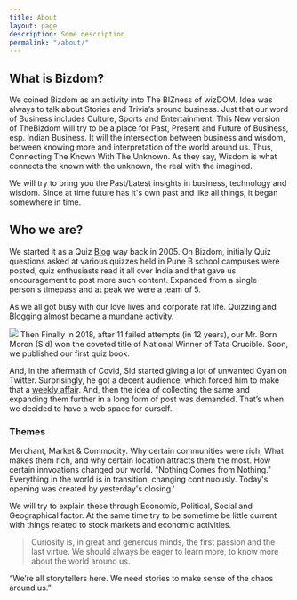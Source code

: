 ```yaml
---
title: About
layout: page
description: Some description.
permalink: "/about/"
---
```


## What is Bizdom?
We coined Bizdom as an activity into The BIZness of wizDOM. Idea was always to talk about Stories and Trivia’s around business. Just that our word of Business includes Culture, Sports and Entertainment. 
This New version of TheBizdom will try to be a place for Past, Present and Future of Business, esp. Indian Business.
It will the intersection between business and wisdom, between knowing more and interpretation of the world around us. Thus, Connecting The Known With The Unknown. As they say, Wisdom is what connects the known with the unknown, the real with the imagined.

We will try to bring you the Past/Latest insights in business, technology and wisdom. Since at time future has it's own past and like all things, it began somewhere in time.


## Who we are?
We started it as a Quiz [Blog](http://bizdom.blogspot.com/) way back in 2005. On Bizdom, initially Quiz questions asked at various quizzes held in Pune B school campuses were posted, quiz enthusiasts read it all over India and that gave us encouragement to post more such content. Expanded from a single person's timepass and at peak we were a team of 5.

As we all got busy with our love lives and corporate rat life. Quizzing and Blogging almost became a mundane activity. 

![](https://res.cloudinary.com/thebizdom-in/image/upload/v1593881648/Final-Winners_wlq8ay.jpg)
Then Finally in 2018, after 11 failed attempts (in 12 years), our Mr. Born Moron (Sid) won the coveted title of National Winner of Tata Crucible. Soon, we published our first quiz book.

And, in the aftermath of Covid, Sid started giving a lot of unwanted Gyan on Twitter. Surprisingly, he got a decent audience, which forced him to make that a [weekly affair](https://www.notion.so/Published-Twitter-Threads-c9384bf53c8447f7b6834a5e6b643209). And, then the idea of collecting the same and expanding them further in a long form of post was demanded. That’s when we decided to have a web space for ourself. 
### Themes
Merchant, Market & Commodity.  Why certain communities were rich, What makes them rich, and why certain location attracts them the most. How certain innvoations changed our world. 
"Nothing Comes from Nothing." Everything in the world is in transition, changing continuously. Today's opening was created by yesterday's closing.'

We will try to explain these through Economic, Political, Social and Geographical factor. At the same time try to be sometime be little current with things related to stock markets and economic activities.

> Curiosity is, in great and generous minds, the first passion and the last virtue. We should always be eager to learn more, to know more about the world around us.

“We’re all storytellers here. We need stories to make sense of the chaos around us.”
